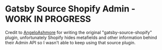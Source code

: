 # Gatsby Source Shopify Admin - WORK IN PROGRESS

Credit to [AngeloAshmore](https://github.com/angeloashmore/gatsby-source-shopify) for writing the original "gatsby-source-shopify" plugin, unfortunately Shopify hides metafields and other information behind their Admin API so I wasn't able to keep using that source plugin.
